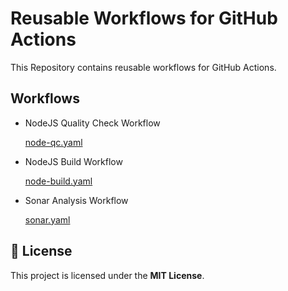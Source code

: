 # Reusable Workflows for GitHub Actions

This Repository contains reusable workflows for GitHub Actions.

## Workflows

- NodeJS Quality Check Workflow

  [node-qc.yaml](./docs/node-qc.md)


- NodeJS Build Workflow

  [node-build.yaml](./docs/node-build.md)


- Sonar Analysis Workflow
  
  [sonar.yaml](./docs/sonar.md)



## 📄 License

This project is licensed under the **MIT License**.
